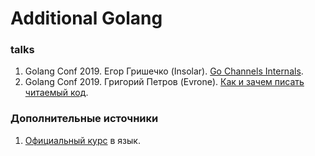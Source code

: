 # Additional Golang

### talks
1. Golang Conf 2019. Егор Гришечко (Insolar).
[Go Channels Internals](
https://www.youtube.com/watch?v=Tp5xhTMFuLU).
2. Golang Conf 2019. Григорий Петров (Evrone).
[Как и зачем писать читаемый код](
https://www.youtube.com/watch?v=SS9ddV622Jk). 

### Дополнительные источники
1. [Официальный курс](https://go-tour-ru-ru.appspot.com/welcome/1) в язык.
